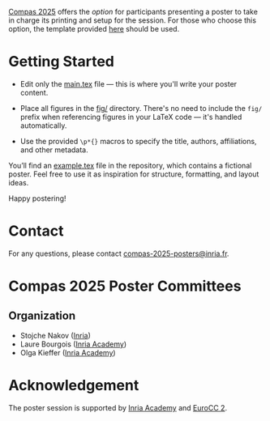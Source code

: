 [Compas 2025](https://2025.compas-conference.fr/) offers the *option*
for participants presenting a poster to take in charge its printing
and setup for the session. For those who choose this option, the
template provided [here](https://gitlab.inria.fr/compas2025/poster)
should be used.

# Getting Started

* Edit only the [main.tex](./main.tex) file — this is where you'll write your poster
   content.

* Place all figures in the [fig/](./fig) directory.  There's no need to include
   the `fig/` prefix when referencing figures in your LaTeX code — it's
   handled automatically.

* Use the provided `\p*{}` macros to specify the title, authors,
   affiliations, and other metadata.

You’ll find an [example.tex](./example.tex) file in the repository, which contains a
fictional poster. Feel free to use it as inspiration for structure,
formatting, and layout ideas.

Happy postering!

# Contact

For any questions, please contact [compas-2025-posters@inria.fr](mailto:compas-2025-posters@inria.fr).

# Compas 2025 Poster Committees

## Organization

- Stojche Nakov ([Inria](https://www.inria.fr/))
- Laure Bourgois ([Inria Academy](https://www.inria-academy.fr/))
- Olga  Kieffer ([Inria Academy](https://www.inria-academy.fr/))

<!-- ## Jury -->

# Acknowledgement

The poster session is supported by [Inria Academy](https://www.inria-academy.fr/) and  [EuroCC 2](https://eurohpc-ju.europa.eu/research-innovation/our-projects/eurocc-2_en).




<!-- Local Variables: -->
<!-- jinx-languages: "en" -->
<!-- End: -->

